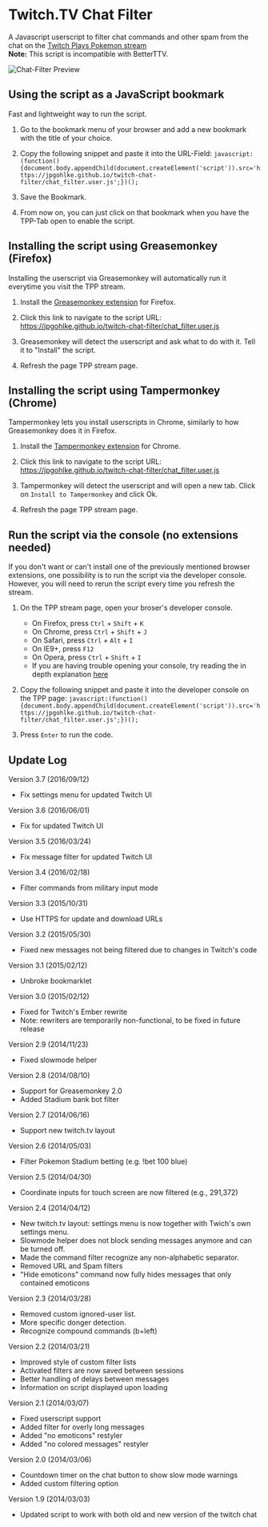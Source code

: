# Twitch.TV Chat Filter

A Javascript userscript to filter chat commands and other spam from the chat on the [Twitch Plays Pokemon stream](http://www.twitch.tv/twitchplayspokemon)  
**Note:** This script is incompatible with BetterTTV.

![Chat-Filter Preview](www/img/tpp-chat-filter-preview.png "State of Screenshot: 0dc02e14e8")

## Using the script as a JavaScript bookmark

Fast and lightweight way to run the script.

1. Go to the bookmark menu of your browser and add a new bookmark with the title of your choice.

2. Copy the following snippet and paste it into the URL-Field: `javascript:(function(){document.body.appendChild(document.createElement('script')).src='https://jpgohlke.github.io/twitch-chat-filter/chat_filter.user.js';})();`

3. Save the Bookmark.

4. From now on, you can just click on that bookmark when you have the TPP-Tab open to enable the script.

## Installing the script using Greasemonkey (Firefox)

Installing the userscript via Greasemonkey will automatically run it everytime you visit the TPP stream.

1. Install the [Greasemonkey extension](https://addons.mozilla.org/en-US/firefox/addon/greasemonkey/) for Firefox.

2. Click this link to navigate to the script URL: https://jpgohlke.github.io/twitch-chat-filter/chat_filter.user.js

3. Greasemonkey will detect the userscript and ask what to do with it. Tell it to "Install" the script.

4. Refresh the page TPP stream page.


## Installing the script using Tampermonkey (Chrome)

Tampermonkey lets you install userscripts in Chrome, similarly to how Greasemonkey does it in Firefox.

1. Install the [Tampermonkey extension](https://chrome.google.com/webstore/detail/tampermonkey/dhdgffkkebhmkfjojejmpbldmpobfkfo/related) for Chrome.

2. Click this link to navigate to the script URL: https://jpgohlke.github.io/twitch-chat-filter/chat_filter.user.js

3. Tampermonkey will detect the userscript and will open a new tab. Click on `Install to Tampermonkey` and click Ok.

4. Refresh the page TPP stream page.

## Run the script via the console (no extensions needed)

If you don't want or can't install one of the previously mentioned browser extensions, one possibility is to run the script via the developer console. However, you will need to rerun the script every time you refresh the stream.

1. On the TPP stream page, open your broser's developer console.
    * On Firefox, press `Ctrl` + `Shift` + `K`
    * On Chrome, press `Ctrl` + `Shift` + `J`
    * On Safari, press `Ctrl` + `Alt` + `I`
    * On IE9+, press `F12`
    * On Opera, press `Ctrl` + `Shift` + `I`
    * If you are having trouble opening your console, try reading the in depth explanation [here](http://webmasters.stackexchange.com/questions/8525/how-to-open-the-javascript-console-in-different-browsers)

2. Copy the following snippet and paste it into the developer console on the TPP page: `javascript:(function(){document.body.appendChild(document.createElement('script')).src='https://jpgohlke.github.io/twitch-chat-filter/chat_filter.user.js';})();`

3. Press `Enter` to run the code.

## Update Log

Version 3.7 (2016/09/12)
- Fix settings menu for updated Twitch UI

Version 3.6 (2016/06/01)
- Fix for updated Twitch UI

Version 3.5 (2016/03/24)
- Fix message filter for updated Twitch UI

Version 3.4 (2016/02/18)
- Filter commands from military input mode

Version 3.3 (2015/10/31)
- Use HTTPS for update and download URLs

Version 3.2 (2015/05/30)
- Fixed new messages not being filtered due to changes in Twitch's code

Version 3.1 (2015/02/12)
- Unbroke bookmarklet

Version 3.0 (2015/02/12)
- Fixed for Twitch's Ember rewrite
- Note: rewriters are temporarily non-functional, to be fixed in future release

Version 2.9 (2014/11/23)
- Fixed slowmode helper

Version 2.8 (2014/08/10)
- Support for Greasemonkey 2.0
- Added Stadium bank bot filter

Version 2.7 (2014/06/16)
- Support new twitch.tv layout

Version 2.6 (2014/05/03)
- Filter Pokemon Stadium betting (e.g. !bet 100 blue)

Version 2.5 (2014/04/30)
- Coordinate inputs for touch screen are now filtered (e.g., 291,372)

Version 2.4 (2014/04/12)

- New twitch.tv layout: settings menu is now together with Twich's own settings menu.
- Slowmode helper does not block sending messages anymore and can be turned off.
- Made the command filter recognize any non-alphabetic separator.
- Removed URL and Spam filters
- "Hide emoticons" command now fully hides messages that only contained emoticons

Version 2.3 (2014/03/28)

- Removed custom ignored-user list.
- More specific donger detection.
- Recognize compound commands (b+left)

Version 2.2 (2014/03/21)

* Improved style of custom filter lists
* Activated filters are now saved between sessions
* Better handling of delays between messages
* Information on script displayed upon loading

Version 2.1 (2014/03/07)

* Fixed userscript support
* Added filter for overly long messages
* Added "no emoticons" restyler
* Added "no colored messages" restyler

Version 2.0 (2014/03/06)

* Countdown timer on the chat button to show slow mode warnings
* Added custom filtering option

Version 1.9 (2014/03/03)

* Updated script to work with both old and new version of the twitch chat

